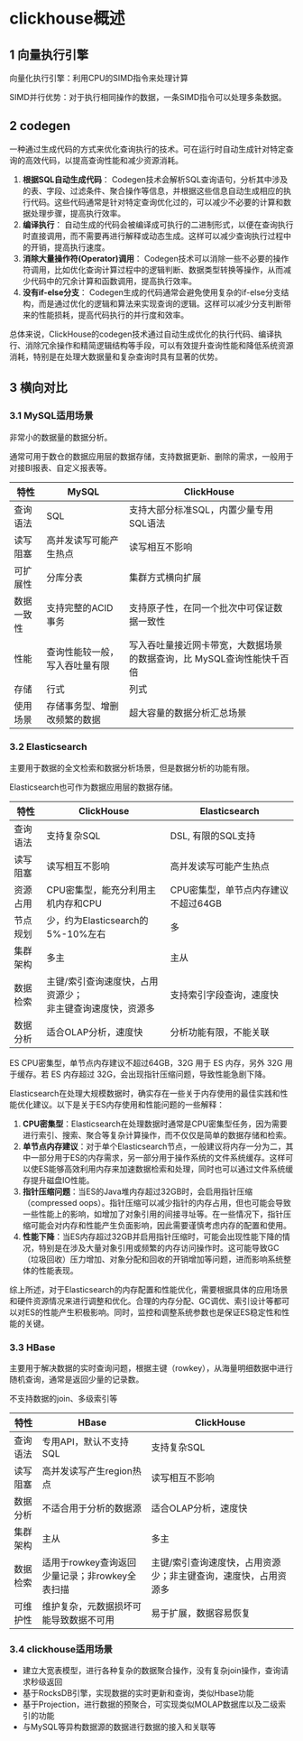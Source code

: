 # clickhouse概述

## 1 向量执行引擎

向量化执行引擎：利用CPU的SIMD指令来处理计算

SIMD并行优势：对于执行相同操作的数据，一条SIMD指令可以处理多条数据。

## 2 codegen

一种通过生成代码的方式来优化查询执行的技术。可在运行时自动生成针对特定查询的高效代码，以提高查询性能和减少资源消耗。

1. **根据SQL自动生成代码**： Codegen技术会解析SQL查询语句，分析其中涉及的表、字段、过滤条件、聚合操作等信息，并根据这些信息自动生成相应的执行代码。这些代码通常是针对特定查询优化过的，可以减少不必要的计算和数据处理步骤，提高执行效率。
2. **编译执行**： 自动生成的代码会被编译成可执行的二进制形式，以便在查询执行时直接调用，而不需要再进行解释或动态生成。这样可以减少查询执行过程中的开销，提高执行速度。
3. **消除大量操作符(Operator)调用**： Codegen技术可以消除一些不必要的操作符调用，比如优化查询计算过程中的逻辑判断、数据类型转换等操作，从而减少代码中的冗余计算和函数调用，提高执行效率。
4. **没有if-else分支**： Codegen生成的代码通常会避免使用复杂的if-else分支结构，而是通过优化的逻辑和算法来实现查询的逻辑。这样可以减少分支判断带来的性能损耗，提高代码执行的并行度和效率。

总体来说，ClickHouse的codegen技术通过自动生成优化的执行代码、编译执行、消除冗余操作和精简逻辑结构等手段，可以有效提升查询性能和降低系统资源消耗，特别是在处理大数据量和复杂查询时具有显著的优势。

## 3 横向对比

### 3.1 MySQL适用场景

非常小的数据量的数据分析。

通常可用于数仓的数据应用层的数据存储，支持数据更新、删除的需求，一般用于对接BI报表、自定义报表等。

| 特性       | MySQL                          | ClickHouse                                                   |
| ---------- | ------------------------------ | ------------------------------------------------------------ |
| 查询语法   | SQL                            | 支持大部分标准SQL，内置少量专用SQL语法                       |
| 读写阻塞   | 高并发读写可能产生热点         | 读写相互不影响                                               |
| 可扩展性   | 分库分表                       | 集群方式横向扩展                                             |
| 数据一致性 | 支持完整的ACID事务             | 支持原子性，在同一个批次中可保证数据一致性                   |
| 性能       | 查询性能较一般，写入吞吐量有限 | 写入吞吐量接近网卡带宽，大数据场景的数据查询，比 MySQL查询性能快千百倍 |
| 存储       | 行式                           | 列式                                                         |
| 使用场景   | 存储事务型、增删改频繁的数据   | 超大容量的数据分析汇总场景                                   |

### 3.2 Elasticsearch

主要用于数据的全文检索和数据分析场景，但是数据分析的功能有限。

Elasticsearch也可作为数据应用层的数据存储。

| 特性     | ClickHouse                                                   | Elasticsearch                       |
| -------- | ------------------------------------------------------------ | ----------------------------------- |
| 查询语法 | 支持复杂SQL                                                  | DSL, 有限的SQL支持                  |
| 读写阻塞 | 读写相互不影响                                               | 高并发读写可能产生热点              |
| 资源占用 | CPU密集型，能充分利用主机内存和CPU                           | CPU密集型，单节点内存建议不超过64GB |
| 节点规划 | 少，约为Elasticsearch的5%-10%左右                            | 多                                  |
| 集群架构 | 多主                                                         | 主从                                |
| 数据检索 | 主键/索引查询速度快，占用资源少；<br>非主键查询速度快，资源多 | 支持索引字段查询，速度快            |
| 数据分析 | 适合OLAP分析，速度快                                         | 分析功能有限，不能关联              |

ES CPU密集型，单节点内存建议不超过64GB，32G 用于 ES 内存，另外 32G 用于缓存。若 ES 内存超过 32G，会出现指针压缩问题，导致性能急剧下降。


Elasticsearch在处理大规模数据时，确实存在一些关于内存使用的最佳实践和性能优化建议。以下是关于ES内存使用和性能问题的一些解释：

1. **CPU密集型**：Elasticsearch在处理数据时通常是CPU密集型任务，因为需要进行索引、搜索、聚合等复杂计算操作，而不仅仅是简单的数据存储和检索。
2. **单节点内存建议**：对于单个Elasticsearch节点，一般建议将内存一分为二，其中一部分用于ES的内存需求，另一部分用于操作系统的文件系统缓存。这样可以使ES能够高效利用内存来加速数据检索和处理，同时也可以通过文件系统缓存提升磁盘IO性能。
3. **指针压缩问题**：当ES的Java堆内存超过32GB时，会启用指针压缩（compressed oops）。指针压缩可以减少指针的内存占用，但也可能会导致一些性能上的影响，如增加了对象引用的间接寻址等。在一些情况下，指针压缩可能会对内存和性能产生负面影响，因此需要谨慎考虑内存的配置和使用。
4. **性能下降**：当ES内存超过32GB并启用指针压缩时，可能会出现性能下降的情况，特别是在涉及大量对象引用或频繁的内存访问操作时。这可能导致GC（垃圾回收）压力增加、对象分配和回收的开销增加等问题，进而影响系统整体的性能表现。

综上所述，对于Elasticsearch的内存配置和性能优化，需要根据具体的应用场景和硬件资源情况来进行调整和优化。合理的内存分配、GC调优、索引设计等都可以对ES的性能产生积极影响。同时，监控和调整系统参数也是保证ES稳定性和性能的关键。

### 3.3 HBase

主要用于解决数据的实时查询问题，根据主键（rowkey），从海量明细数据中进行随机查询，通常是返回少量的记录数。

不支持数据的join、多级索引等

| 特性     | HBase                                          | ClickHouse                                                   |
| -------- | ---------------------------------------------- | ------------------------------------------------------------ |
| 查询语法 | 专用API，默认不支持SQL                         | 支持复杂SQL                                                  |
| 读写阻塞 | 高并发读写产生region热点                       | 读写相互不影响                                               |
| 数据分析 | 不适合用于分析的数据源                         | 适合OLAP分析，速度快                                         |
| 集群架构 | 主从                                           | 多主                                                         |
| 数据检索 | 适用于rowkey查询返回少量记录；非rowkey全表扫描 | 主键/索引查询速度快，占用资源少；非主键查询，速度快，占用资源多 |
| 可维护性 | 维护复杂，元数据损坏可能导致数据不可用         | 易于扩展，数据容易恢复                                       |

### 3.4 clickhouse适用场景

- 建立大宽表模型，进行各种复杂的数据聚合操作，没有复杂join操作，查询请求秒级返回
- 基于RocksDB引擎，实现数据的实时更新和查询，类似Hbase功能
- 基于Projection，进行数据的预聚合，可实现类似MOLAP数据库以及二级索引的功能
- 与MySQL等异构数据源的数据进行数据的接入和关联等